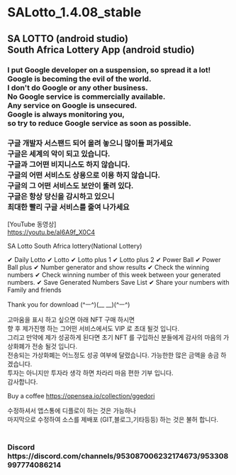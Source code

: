 # SALotto_1.4.08_stable

<h2>
SA LOTTO (android studio)<br>
South Africa Lottery  App (android studio)<br>
</h2>

<h3>
I put Google developer on a suspension, so spread it a lot!<br>
Google is becoming the evil of the world.<br>
I don't do Google or any other business.<br>
No Google service is commercially available.<br>
Any service on Google is unsecured.<br>
Google is always monitoring you, <br> so try to reduce Google service as soon as possible.<br>
</h3>

<h3>
구글 개발자 서스팬드 되어 올려 놓으니 많이들 퍼가세요 <br />
구글은 세계의 악이 되고 있습니다.<br />
구글과 그어떤 비지니스도 하지 않습니다. <br />
구글의 어떤 서비스도 상용으로 이용 하지 않습니다. <br />
구글의 그 어떤 서비스도 보안이 뚤려 있다.<br />
구글은 항상 당신을 감시하고 있으니<br> 최대한 빨리 구글 서비스를 줄여 나가세요<br />
</h3>

[YouTube 동영상]<br />
https://youtu.be/aI6A9f_X0C4


SA Lotto
South Africa lottery(National Lottery)

✔ Daily Lotto
✔ Lotto
✔ Lotto plus 1 
✔ Lotto plus 2
✔ Power Ball
✔ Power Ball plus
✔ Number generator and show results
✔ Check the winning numbers
✔ Check winning number of this week between your generated numbers.
✔ Save Generated Numbers Save List
✔ Share your numbers with Family and friends

Thank you for download
(^ㅡ^)(__ __)(^ㅡ^)




고마움을 표시 하고 싶으면 아래 NFT 구매 하시면 <br>
향 후 제가진행 하는 그어떤 서비스에서도 VIP 로 초대 될것 입니다.<br />
그리고 만약에 제가 성공하게 된다면 초기 NFT 를 구입하신 분들에게 감사의 마음의 가상화폐가 전송 될것 입니다.<br>
전송되는 가상화폐는 어느정도 성공 여부에 달렸습니다. 가능한한 많은 금액을 송금 하겠습니다.<br>
투자는 아니지만 투자라 생각 하면 차라리 마음 편한 기부 입니다.<br>
감사합니다.<BR>

Buy a coffee
https://opensea.io/collection/ggedori

수정하셔서 앱스통에 디플로이 하는 것은 가능하나<br>
마지막으로 수정하여 소스를 제배포 (GIT,블로그,기타등등) 하는 것은 불허 합니다.
  
  
  <h3>
<br>
Discord
<br>
https://discord.com/channels/953087006232174673/953308997774086214
</h3>
